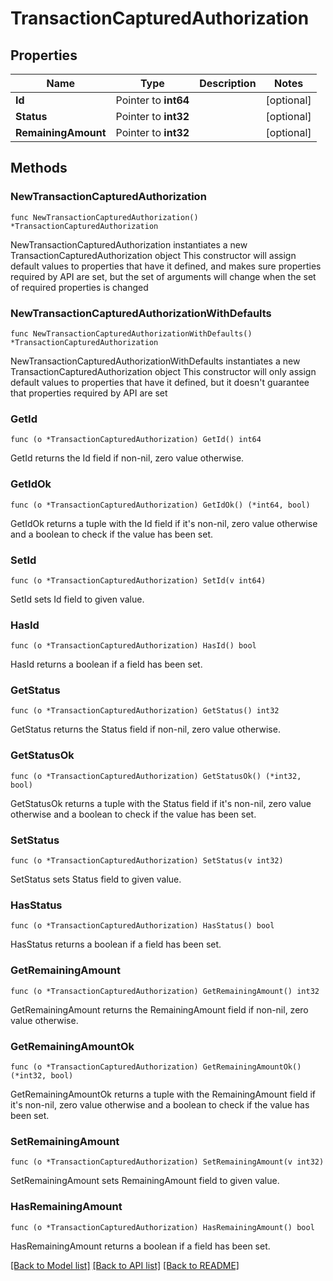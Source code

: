 # TransactionCapturedAuthorization

## Properties

Name | Type | Description | Notes
------------ | ------------- | ------------- | -------------
**Id** | Pointer to **int64** |  | [optional] 
**Status** | Pointer to **int32** |  | [optional] 
**RemainingAmount** | Pointer to **int32** |  | [optional] 

## Methods

### NewTransactionCapturedAuthorization

`func NewTransactionCapturedAuthorization() *TransactionCapturedAuthorization`

NewTransactionCapturedAuthorization instantiates a new TransactionCapturedAuthorization object
This constructor will assign default values to properties that have it defined,
and makes sure properties required by API are set, but the set of arguments
will change when the set of required properties is changed

### NewTransactionCapturedAuthorizationWithDefaults

`func NewTransactionCapturedAuthorizationWithDefaults() *TransactionCapturedAuthorization`

NewTransactionCapturedAuthorizationWithDefaults instantiates a new TransactionCapturedAuthorization object
This constructor will only assign default values to properties that have it defined,
but it doesn't guarantee that properties required by API are set

### GetId

`func (o *TransactionCapturedAuthorization) GetId() int64`

GetId returns the Id field if non-nil, zero value otherwise.

### GetIdOk

`func (o *TransactionCapturedAuthorization) GetIdOk() (*int64, bool)`

GetIdOk returns a tuple with the Id field if it's non-nil, zero value otherwise
and a boolean to check if the value has been set.

### SetId

`func (o *TransactionCapturedAuthorization) SetId(v int64)`

SetId sets Id field to given value.

### HasId

`func (o *TransactionCapturedAuthorization) HasId() bool`

HasId returns a boolean if a field has been set.

### GetStatus

`func (o *TransactionCapturedAuthorization) GetStatus() int32`

GetStatus returns the Status field if non-nil, zero value otherwise.

### GetStatusOk

`func (o *TransactionCapturedAuthorization) GetStatusOk() (*int32, bool)`

GetStatusOk returns a tuple with the Status field if it's non-nil, zero value otherwise
and a boolean to check if the value has been set.

### SetStatus

`func (o *TransactionCapturedAuthorization) SetStatus(v int32)`

SetStatus sets Status field to given value.

### HasStatus

`func (o *TransactionCapturedAuthorization) HasStatus() bool`

HasStatus returns a boolean if a field has been set.

### GetRemainingAmount

`func (o *TransactionCapturedAuthorization) GetRemainingAmount() int32`

GetRemainingAmount returns the RemainingAmount field if non-nil, zero value otherwise.

### GetRemainingAmountOk

`func (o *TransactionCapturedAuthorization) GetRemainingAmountOk() (*int32, bool)`

GetRemainingAmountOk returns a tuple with the RemainingAmount field if it's non-nil, zero value otherwise
and a boolean to check if the value has been set.

### SetRemainingAmount

`func (o *TransactionCapturedAuthorization) SetRemainingAmount(v int32)`

SetRemainingAmount sets RemainingAmount field to given value.

### HasRemainingAmount

`func (o *TransactionCapturedAuthorization) HasRemainingAmount() bool`

HasRemainingAmount returns a boolean if a field has been set.


[[Back to Model list]](../README.md#documentation-for-models) [[Back to API list]](../README.md#documentation-for-api-endpoints) [[Back to README]](../README.md)


